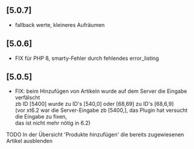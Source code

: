 ## [5.0.7]
- fallback werte, kleineres Aufräumen

## [5.0.6]
- FIX für PHP 8, smarty-Fehler durch fehlendes error_listing

## [5.0.5] 
- FIX: beim Hinzufügen von Artikeln wurde auf dem Server die Eingabe verfälscht\
  zb ID [5400] wurde zu ID's [540,0]  oder [68,69] zu ID's [68,6,9]\
  (vor xt6.2 war die Server-Eingabe zb [5400,], das Plugin hat versucht die Eingabe zu fixen, \
  das ist nicht mehr nötig in 6.2)
  
TODO In der Übersicht 'Produkte hinzufügen' die bereits zugewiesenen Artikel ausblenden